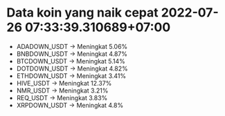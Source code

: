 # Data koin yang naik cepat 2022-07-26 07:33:39.310689+07:00

* ADADOWN_USDT -> Meningkat 5.06%
* BNBDOWN_USDT -> Meningkat 4.87%
* BTCDOWN_USDT -> Meningkat 5.14%
* DOTDOWN_USDT -> Meningkat 4.82%
* ETHDOWN_USDT -> Meningkat 3.41%
* HIVE_USDT -> Meningkat 12.37%
* NMR_USDT -> Meningkat 3.21%
* REQ_USDT -> Meningkat 3.83%
* XRPDOWN_USDT -> Meningkat 4.8%
